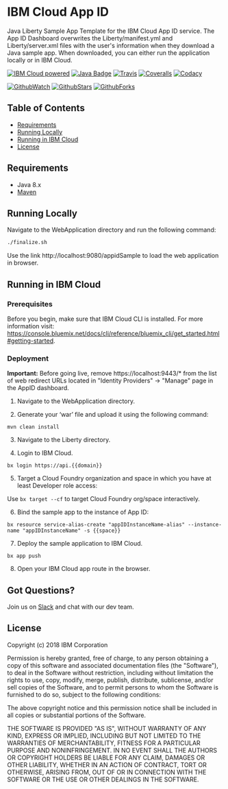 # IBM Cloud App ID
Java Liberty Sample App Template for the IBM Cloud App ID service. The App ID Dashboard overwrites the Liberty/manifest.yml and Liberty/server.xml files with the user's information when they download a Java sample app. When downloaded, you can either run the application locally or in IBM Cloud.

[![IBM Cloud powered][img-ibmcloud-powered]][url-ibmcloud]
[![Java Badge][img-java-badge]][url-java-badge]
[![Travis][img-travis-master]][url-travis-master]
[![Coveralls][img-coveralls-master]][url-coveralls-master]
[![Codacy][img-codacy]][url-codacy]

[![GithubWatch][img-github-watchers]][url-github-watchers]
[![GithubStars][img-github-stars]][url-github-stars]
[![GithubForks][img-github-forks]][url-github-forks]

## Table of Contents
<!---
* [Contents](#contents)
-->
* [Requirements](#requirements)
* [Running Locally](#running-locally)
* [Running in IBM Cloud](#running-in-ibm-cloud)
* [License](#license)

<!---
## Contents
-->

## Requirements
* Java 8.x
* [Maven](https://maven.apache.org/download.cgi)

## Running Locally

Navigate to the WebApplication directory and run the following command:
```bash
./finalize.sh
```
Use the link http://localhost:9080/appidSample to load the web application in browser.

## Running in IBM Cloud

### Prerequisites
Before you begin, make sure that IBM Cloud CLI is installed.
For more information visit: https://console.bluemix.net/docs/cli/reference/bluemix_cli/get_started.html#getting-started.

### Deployment

**Important:** Before going live, remove https://localhost:9443/* from the list of web redirect URLs located in "Identity Providers" -> "Manage" page in the AppID dashboard.

1. Navigate to the WebApplication directory.

2. Generate your ‘war’ file and upload it using the following command:

  `mvn clean install`

3. Navigate to the Liberty directory.

4. Login to IBM Cloud.

  `bx login https://api.{{domain}}`

5. Target a Cloud Foundry organization and space in which you have at least Developer role access:

  Use `bx target --cf` to target Cloud Foundry org/space interactively.

6. Bind the sample app to the instance of App ID:

  `bx resource service-alias-create "appIDInstanceName-alias" --instance-name "appIDInstanceName" -s {{space}}`

7. Deploy the sample application to IBM Cloud.

  `bx app push`

8. Open your IBM Cloud app route in the browser.

## Got Questions?
Join us on [Slack](https://www.ibm.com/cloud/blog/announcements/get-help-with-ibm-cloud-app-id-related-questions-on-slack) and chat with our dev team.

## License

Copyright (c) 2018 IBM Corporation

Permission is hereby granted, free of charge, to any person obtaining a copy of this software and associated documentation files (the "Software"), to deal in the Software without restriction, including without limitation the rights to use, copy, modify, merge, publish, distribute, sublicense, and/or sell copies of the Software, and to permit persons to whom the Software is furnished to do so, subject to the following conditions:

The above copyright notice and this permission notice shall be included in all copies or substantial portions of the Software.

THE SOFTWARE IS PROVIDED "AS IS", WITHOUT WARRANTY OF ANY KIND, EXPRESS OR IMPLIED, INCLUDING BUT NOT LIMITED TO THE WARRANTIES OF MERCHANTABILITY, FITNESS FOR A PARTICULAR PURPOSE AND NONINFRINGEMENT. IN NO EVENT SHALL THE AUTHORS OR COPYRIGHT HOLDERS BE LIABLE FOR ANY CLAIM, DAMAGES OR OTHER LIABILITY, WHETHER IN AN ACTION OF CONTRACT, TORT OR OTHERWISE, ARISING FROM, OUT OF OR IN CONNECTION WITH THE SOFTWARE OR THE USE OR OTHER DEALINGS IN THE SOFTWARE.

[img-ibmcloud-powered]: https://img.shields.io/badge/ibm%20cloud-powered-blue.svg
[url-ibmcloud]: https://www.ibm.com/cloud/

[img-java-badge]: https://img.shields.io/badge/platform-java-lightgrey.svg?style=flat
[url-java-badge]: https://developer.java.com/index.html

[img-travis-master]: https://travis-ci.org/ibm-cloud-security/app-id-sample-java.svg?branch=master
[url-travis-master]: https://travis-ci.org/ibm-cloud-security/app-id-sample-java?branch=master

[img-coveralls-master]: https://coveralls.io/repos/github/ibm-cloud-security/app-id-sample-java/badge.svg
[url-coveralls-master]: https://coveralls.io/github/ibm-cloud-security/app-id-sample-java

[img-codacy]: https://api.codacy.com/project/badge/Grade/435ead3215584ffc9e530d504e240fca
[url-codacy]: https://www.codacy.com/app/ibm-cloud-security/app-id-sample-java

[img-github-watchers]: https://img.shields.io/github/watchers/ibm-cloud-security/app-id-sample-java.svg?style=social&label=Watch
[url-github-watchers]: https://github.com/ibm-cloud-security/app-id-sample-java/watchers
[img-github-stars]: https://img.shields.io/github/stars/ibm-cloud-security/app-id-sample-java.svg?style=social&label=Star
[url-github-stars]: https://github.com/ibm-cloud-security/app-id-sample-java/stargazers
[img-github-forks]: https://img.shields.io/github/forks/ibm-cloud-security/app-id-sample-java.svg?style=social&label=Fork
[url-github-forks]: https://github.com/ibm-cloud-security/app-id-sample-java/network
